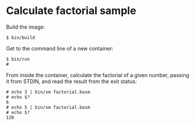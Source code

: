 # Calculate factorial sample

Build the image:
```
$ bin/build
```

Get to the command line of a new container:
```
$ bin/run
#
```

From inside the container, calculate the factorial of a given number, passing it from STDIN, and read the result from the exit status:
```
# echo 3 | bin/sm factorial.basm
# echo $?
6
# echo 5 | bin/sm factorial.basm
# echo $?
120
```
